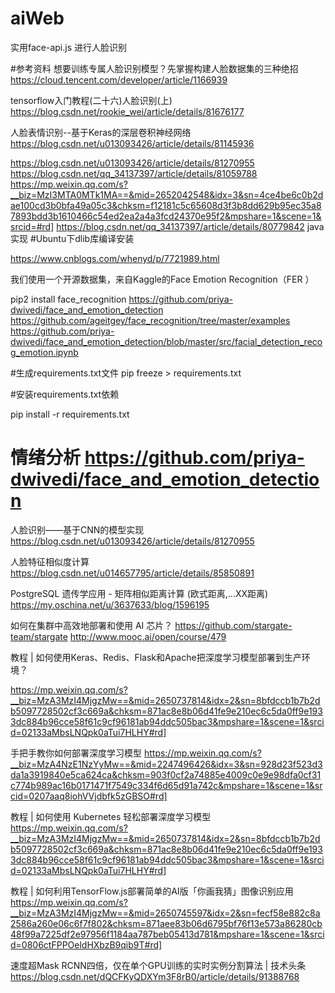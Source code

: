 # aiWeb

实用face-api.js 进行人脸识别

#参考资料
想要训练专属人脸识别模型？先掌握构建人脸数据集的三种绝招
https://cloud.tencent.com/developer/article/1166939


tensorflow入门教程(二十六)人脸识别(上)
https://blog.csdn.net/rookie_wei/article/details/81676177


人脸表情识别--基于Keras的深层卷积神经网络
https://blog.csdn.net/u013093426/article/details/81145936


https://blog.csdn.net/u013093426/article/details/81270955
https://blog.csdn.net/qq_34137397/article/details/81059788
https://mp.weixin.qq.com/s?__biz=MzI3MTA0MTk1MA==&mid=2652042548&idx=3&sn=4ce4be6c0b2dae100cd3b0bfa49a05c3&chksm=f12181c5c65608d3f3b8dd629b95ec35a87893bdd3b1610466c54ed2ea2a4a3fcd24370e95f2&mpshare=1&scene=1&srcid=#rd]
https://blog.csdn.net/qq_34137397/article/details/80779842 
java实现
#Ubuntu下dlib库编译安装

https://www.cnblogs.com/whenyd/p/7721989.html 

我们使用一个开源数据集，来自Kaggle的Face Emotion Recognition（FER ）

pip2 install face_recognition
https://github.com/priya-dwivedi/face_and_emotion_detection
https://github.com/ageitgey/face_recognition/tree/master/examples
https://github.com/priya-dwivedi/face_and_emotion_detection/blob/master/src/facial_detection_recog_emotion.ipynb

#生成requirements.txt文件
pip freeze > requirements.txt 


#安装requirements.txt依赖

pip install -r requirements.txt

情绪分析 https://github.com/priya-dwivedi/face_and_emotion_detection
=======
人脸识别——基于CNN的模型实现
https://blog.csdn.net/u013093426/article/details/81270955

人脸特征相似度计算
https://blog.csdn.net/u014657795/article/details/85850891

PostgreSQL 遗传学应用 - 矩阵相似距离计算 (欧式距离,...XX距离)
https://my.oschina.net/u/3637633/blog/1596195

如何在集群中高效地部署和使用 AI 芯片？
https://github.com/stargate-team/stargate
http://www.mooc.ai/open/course/479

教程 | 如何使用Keras、Redis、Flask和Apache把深度学习模型部署到生产环境？

https://mp.weixin.qq.com/s?__biz=MzA3MzI4MjgzMw==&mid=2650737814&idx=2&sn=8bfdccb1b7b2db5097728502cf3c669a&chksm=871ac8e8b06d41fe9e210ec6c5da0ff9e1933dc884b96cce58f61c9cf96181ab94ddc505bac3&mpshare=1&scene=1&srcid=02133aMbsLNQpk0aTui7HLHY#rd]

手把手教你如何部署深度学习模型
https://mp.weixin.qq.com/s?__biz=MzA4NzE1NzYyMw==&mid=2247496426&idx=3&sn=928d23f523d3da1a3919840e5ca624ca&chksm=903f0cf2a74885e4009c0e9e98dfa0cf31c774b989ac16b0171471f7549c334f6d65d91a742c&mpshare=1&scene=1&srcid=0207aaq8iohVVjdbfk5zGBSO#rd]

教程 | 如何使用 Kubernetes 轻松部署深度学习模型
https://mp.weixin.qq.com/s?__biz=MzA3MzI4MjgzMw==&mid=2650737814&idx=2&sn=8bfdccb1b7b2db5097728502cf3c669a&chksm=871ac8e8b06d41fe9e210ec6c5da0ff9e1933dc884b96cce58f61c9cf96181ab94ddc505bac3&mpshare=1&scene=1&srcid=02133aMbsLNQpk0aTui7HLHY#rd]

教程 | 如何利用TensorFlow.js部署简单的AI版「你画我猜」图像识别应用
https://mp.weixin.qq.com/s?__biz=MzA3MzI4MjgzMw==&mid=2650745597&idx=2&sn=fecf58e882c8a2586a260e06c6f7f802&chksm=871aee83b06d6795bf76f13e573a86280cb48f99a7225df2e97956f1184aa787beb05413d781&mpshare=1&scene=1&srcid=0806ctFPPOeldHXbzB9qib9T#rd]

速度超Mask RCNN四倍，仅在单个GPU训练的实时实例分割算法 | 技术头条
https://blog.csdn.net/dQCFKyQDXYm3F8rB0/article/details/91388768

